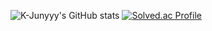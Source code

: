 ![K-Junyyy's GitHub stats](https://github-readme-stats.vercel.app/api?username=K-Junyyy&show_icons=true&theme=dark)
[![Solved.ac Profile](http://mazassumnida.wtf/api/generate_badge?boj=백준아이디)](https://solved.ac/hktysh)
